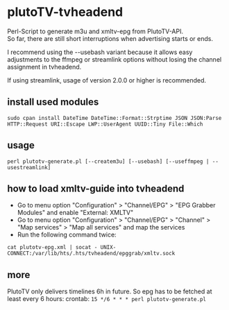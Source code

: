 # plutoTV-tvheadend
Perl-Script to generate m3u and xmltv-epg from PlutoTV-API.  
So far, there are still short interruptions when advertising starts or ends.  
      
I recommend using the --usebash variant because it allows easy adjustments to the ffmpeg or streamlink options without losing the channel assignment in tvheadend.

If using streamlink, usage of version 2.0.0 or higher is recommended.


## install used modules
`sudo cpan install DateTime DateTime::Format::Strptime JSON JSON:Parse HTTP::Request URI::Escape LWP::UserAgent UUID::Tiny File::Which`

## usage
`perl plutotv-generate.pl [--createm3u] [--usebash] [--useffmpeg | --usestreamlink]`

## how to load xmltv-guide into tvheadend
* Go to menu option "Configuration" > "Channel/EPG" > "EPG Grabber Modules" and enable "External: XMLTV"
* Go to menu option "Configuration" > "Channel/EPG" > "Channel" > "Map services" > "Map all services" and map the services
* Run the following command twice:

`cat plutotv-epg.xml | socat - UNIX-CONNECT:/var/lib/hts/.hts/tvheadend/epggrab/xmltv.sock`


## more
PlutoTV only delivers timelines 6h in future. So epg has to be fetched at least every 6 hours:
crontab:
`15 */6 * * * perl plutotv-generate.pl`

